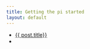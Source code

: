 ```yaml
---
title: Getting the pi started
layout: default
---
```

<ul class= "well lead list-unstyled">
  <li>
    <a href= "{{post.url }} ">{{ post.title}}</a>
  <li>
</ul>
